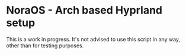 # NoraOS - Arch based Hyprland setup
This is a work in progress. It's not advised to use this script in any way, other than for testing purposes.
